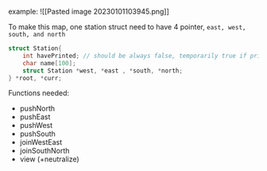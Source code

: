 example: 
![[Pasted image 20230101103945.png]]

To make this map, one station struct need to have 4 pointer, `east, west, south, and north`

``` c
struct Station{
	int havePrinted; // should be always false, temporarily true if printed, then neutralized again to false
	char name[100];
	struct Station *west, *east , *south, *north;
} *root, *curr;
```

Functions needed:
- pushNorth
- pushEast
- pushWest
- pushSouth
- joinWestEast
- joinSouthNorth
- view (+neutralize)